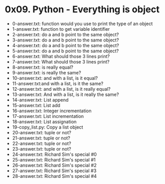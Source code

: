 # 0x09. Python - Everything is object

- 0-answer.txt: function would you use to print the type of an object
- 1-answer.txt: function to get variable identifier
- 2-answer.txt: do a and b point to the same object?
- 3-answer.txt: do a and b point to the same object?
- 4-answer.txt: do a and b point to the same object?
- 5-answer.txt: do a and b point to the same object?
- 6-answer.txt: What should those 3 lines print?
- 7-answer.txt: What should those 3 lines print?
- 8-answer.txt: is really equal?
- 9-answer.txt: is really the same?
- 10-answer.txt: and with a list, is it equal?
- 11-answer.txt:and with a list, is it the same?
- 12-answer.txt: and with a list, is it really equal?
- 13-answer.txt: And with a list, is it really the same?
- 14-answer.txt: List append
- 15-answer.txt: List add
- 16-answer.txt: Integer incrementation
- 17-answer.txt: List incrementation
- 18-answer.txt: List assignation
- 19-copy_list.py: Copy a list object
- 20-answer.txt: tuple or not?
- 21-answer.txt: tuple or not?
- 22-answer.txt: tuple or not?
- 23-answer.txt: tuple or not?
- 24-answer.txt: Richard Sim's special #0
- 25-answer.txt: Richard Sim's special #1
- 26-answer.txt: Richard Sim's special #2
- 27-answer.txt: Richard Sim's special #3
- 28-answer.txt: Richard Sim's special #4
